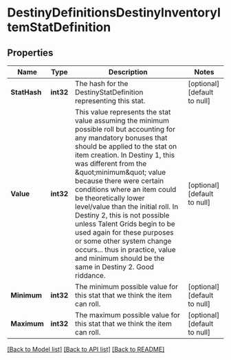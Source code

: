 # DestinyDefinitionsDestinyInventoryItemStatDefinition

## Properties
Name | Type | Description | Notes
------------ | ------------- | ------------- | -------------
**StatHash** | **int32** | The hash for the DestinyStatDefinition representing this stat. | [optional] [default to null]
**Value** | **int32** | This value represents the stat value assuming the minimum possible roll but accounting for any mandatory bonuses that should be applied to the stat on item creation.  In Destiny 1, this was different from the \&quot;minimum\&quot; value because there were certain conditions where an item could be theoretically lower level/value than the initial roll.   In Destiny 2, this is not possible unless Talent Grids begin to be used again for these purposes or some other system change occurs... thus in practice, value and minimum should be the same in Destiny 2. Good riddance. | [optional] [default to null]
**Minimum** | **int32** | The minimum possible value for this stat that we think the item can roll. | [optional] [default to null]
**Maximum** | **int32** | The maximum possible value for this stat that we think the item can roll. | [optional] [default to null]

[[Back to Model list]](../README.md#documentation-for-models) [[Back to API list]](../README.md#documentation-for-api-endpoints) [[Back to README]](../README.md)


